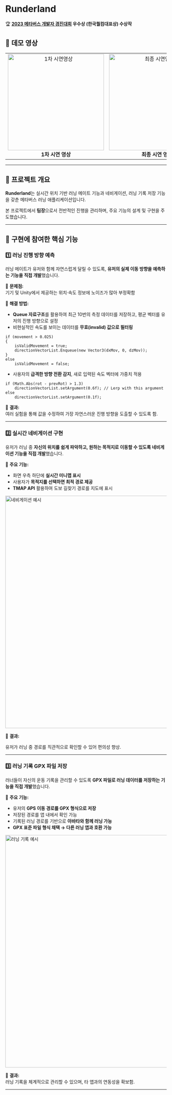 # Runderland

🏆 **[2023 메타버스 개발자 경진대회](https://www.metaversedev.kr/) 우수상 (한국퀄컴대표상) 수상작**  


## 🎥 데모 영상

<table align="center">
  <tr>
    <td align="center">
      <a href="https://www.youtube.com/watch?v=WNS9c8TE59s">
        <img src="https://img.youtube.com/vi/WNS9c8TE59s/0.jpg" alt="1차 시연영상" width="300"/>
      </a>
      <br>
      <b>1차 시연 영상</b>
    </td>
    <td align="center">
      <a href="https://www.youtube.com/watch?v=O8mDsIyQ21E">
        <img src="https://img.youtube.com/vi/O8mDsIyQ21E/0.jpg" alt="최종 시연영상" width="300"/>
      </a>
      <br>
      <b>최종 시연 영상</b>
    </td>
  </tr>
</table>

---

## 🏃 프로젝트 개요

**Runderland**는 실시간 위치 기반 러닝 메이트 기능과 네비게이션, 러닝 기록 저장 기능을 갖춘 메타버스 러닝 애플리케이션입니다.  

본 프로젝트에서 **팀장**으로서 전반적인 진행을 관리하며, 주요 기능의 설계 및 구현을 주도했습니다.

---

## 🔧 구현에 참여한 핵심 기능

### 1️⃣ 러닝 진행 방향 예측

러닝 메이트가 유저와 함께 자연스럽게 달릴 수 있도록, **유저의 실제 이동 방향을 예측하는 기능을 직접 개발**했습니다.  

🔹 **문제점:**  
기기 및 Unity에서 제공하는 위치·속도 정보에 노이즈가 많아 부정확함  

🔹 **해결 방법:**  
- **Queue 자료구조**를 활용하여 최근 10번의 측정 데이터를 저장하고, 평균 벡터를 유저의 진행 방향으로 설정  
- 비현실적인 속도를 보이는 데이터를 **무효(invalid) 값으로 필터링**  

```Csharp
if (movement > 0.025) 
{
    isValidMovement = true;
    directionVectorList.Enqueue(new Vector3(dxMov, 0, dzMov));
} 
else 
    isValidMovement = false;
```

- 사용자의 **급격한 방향 전환 감지**, 새로 입력된 속도 벡터에 가중치 적용  

```Csharp
if (Math.Abs(rot - prevRot) > 1.3) 
    directionVectorList.setArgument(0.6f); // Lerp with this argument
else 
    directionVectorList.setArgument(0.1f);
```

📌 **결과:**  
여러 실험을 통해 값을 수정하여 가장 자연스러운 진행 방향을 도출할 수 있도록 함.

---

### 2️⃣ 실시간 네비게이션 구현  

유저가 러닝 중 **자신의 위치를 쉽게 파악하고, 원하는 목적지로 이동할 수 있도록 네비게이션 기능을 직접 개발**했습니다.  

🔹 **주요 기능:**  
- 화면 우측 하단에 **실시간 미니맵 표시**  
- 사용자가 **목적지를 선택하면 최적 경로 제공**  
- **TMAP API** 활용하여 도보 길찾기 경로를 지도에 표시

<img width="725" alt="네비게이션 예시" src="https://github.com/user-attachments/assets/4ed03e21-3c33-4c32-bbf0-5c4fd1bb6655" />

📌 **결과:**

유저가 러닝 중 경로를 직관적으로 확인할 수 있어 편의성 향상.

---

### 3️⃣ 러닝 기록 GPX 파일 저장  

러너들이 자신의 운동 기록을 관리할 수 있도록 **GPX 파일로 러닝 데이터를 저장하는 기능을 직접 개발**했습니다.  

🔹 **주요 기능:**  
- 유저의 **GPS 이동 경로를 GPX 형식으로 저장**  
- 저장된 경로를 앱 내에서 확인 가능  
- 기록된 러닝 경로를 기반으로 **아바타와 함께 러닝 가능**  
- **GPX 표준 파일 형식 채택 → 다른 러닝 앱과 호환 가능**  

<img width="725" alt="러닝 기록 예시" src="https://github.com/user-attachments/assets/e524cc3b-a094-4061-a066-144912854cd9" />

📌 **결과:**  
러닝 기록을 체계적으로 관리할 수 있으며, 타 앱과의 연동성을 확보함.

---
